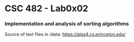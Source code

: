 # CSC 482 - Lab0x02
### Implementation and analysis of sorting algorithms

Source of text files in /data: https://algs4.cs.princeton.edu/
